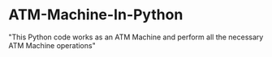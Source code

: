 # ATM-Machine-In-Python
"This Python code works as an ATM Machine and perform all the necessary ATM Machine operations"
